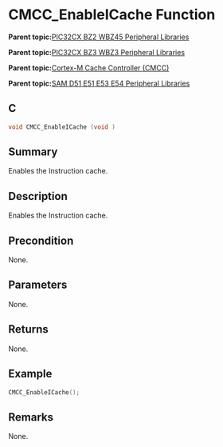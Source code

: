 # CMCC\_EnableICache Function

**Parent topic:**[PIC32CX BZ2 WBZ45 Peripheral Libraries](GUID-3D519D00-FDEE-4A3E-9EF7-20F335E64CEE.md)

**Parent topic:**[PIC32CX BZ3 WBZ3 Peripheral Libraries](GUID-5752DD6D-6E5D-484D-B564-DA87788492F3.md)

**Parent topic:**[Cortex-M Cache Controller \(CMCC\)](GUID-0F7BDB66-C518-4B26-B61B-7E18B6637886.md)

**Parent topic:**[SAM D51 E51 E53 E54 Peripheral Libraries](GUID-E33B93DD-6680-477E-AA96-966208DC9A50.md)

## C

```c
void CMCC_EnableICache (void )
```

## Summary

Enables the Instruction cache.

## Description

Enables the Instruction cache.

## Precondition

None.

## Parameters

None.

## Returns

None.

## Example

```c
CMCC_EnableICache();
```

## Remarks

None.

